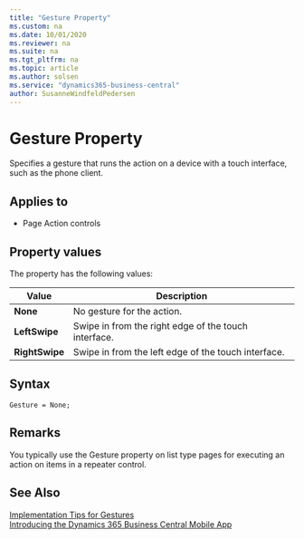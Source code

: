 ```yaml
---
title: "Gesture Property"
ms.custom: na
ms.date: 10/01/2020
ms.reviewer: na
ms.suite: na
ms.tgt_pltfrm: na
ms.topic: article
ms.author: solsen
ms.service: "dynamics365-business-central"
author: SusanneWindfeldPedersen
---
```


# Gesture Property
Specifies a gesture that runs the action on a device with a touch interface, such as the phone client.

## Applies to
*  Page Action controls

## Property values
The property has the following values:

|  Value  |  Description  |
|---------|---------------|
|**None** |No gesture for the action.|
|**LeftSwipe**|Swipe in from the right edge of the touch interface.  |
|**RightSwipe**|Swipe in from the left edge of the touch interface.  |

## Syntax
```
Gesture = None;
```

## Remarks

You typically use the Gesture property on list type pages for executing an action on items in a repeater control.

## See Also

[Implementation Tips for Gestures](devenv-implementation-tips-gestures-property.md)  
[Introducing the Dynamics 365 Business Central Mobile App](../devenv-introducing-business-central-mobile-app.md)   
<!-- [Adding Actions to Pages](../devenv-Adding-Actions-to-Pages.md) -->
